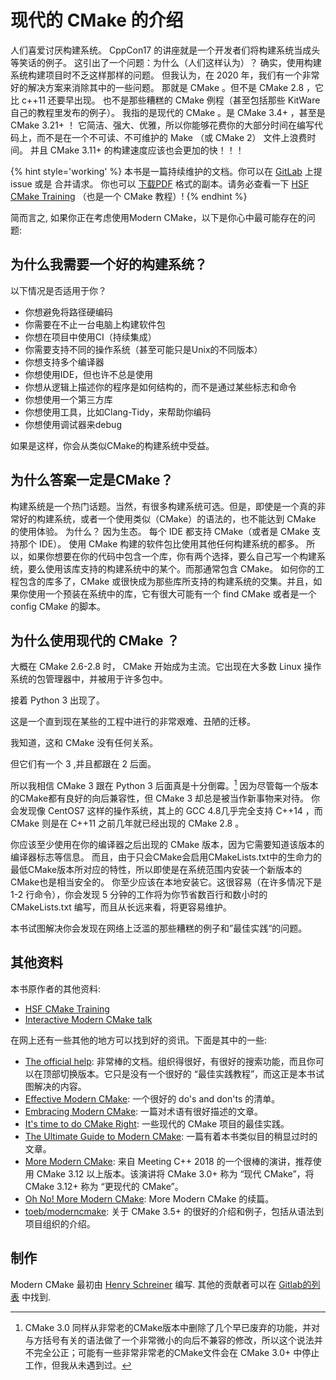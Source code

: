 # 现代的 CMake 的介绍

人们喜爱讨厌构建系统。
CppCon17 的讲座就是一个开发者们将构建系统当成头等笑话的例子。
这引出了一个问题：为什么（人们这样认为）？
确实，使用构建系统构建项目时不乏这样那样的问题。
但我认为，在 2020 年，我们有一个非常好的解决方案来消除其中的一些问题。
那就是 CMake 。但不是 CMake 2.8 ，它比 c++11 还要早出现。
也不是那些糟糕的 CMake 例程（甚至包括那些 KitWare 自己的教程里发布的例子）。
我指的是现代的 CMake 。是 CMake 3.4+ ，甚至是 CMake 3.21+ ！
它简洁、强大、优雅，所以你能够花费你的大部分时间在编写代码上，而不是在一个不可读、不可维护的 Make （或 CMake 2） 文件上浪费时间。
并且 CMake 3.11+ 的构建速度应该也会更加的快！！！

{% hint style='working' %}
本书是一篇持续维护的文档。你可以在 [GitLab](https://gitlab.com/CLIUtils/modern-cmake) 上提 issue 或是 合并请求。
你也可以 [下载PDF](https://CLIUtils.gitlab.io/modern-cmake/modern-cmake.pdf) 格式的副本。请务必查看一下 [HSF CMake Training](https://hsf-training.github.io/hsf-training-cmake-webpage/01-intro/index.html) （也是一个 CMake 教程）!
{% endhint %}

简而言之, 如果你正在考虑使用Modern CMake，以下是你心中最可能存在的问题:

## 为什么我需要一个好的构建系统？

以下情况是否适用于你？

* 你想避免将路径硬编码
* 你需要在不止一台电脑上构建软件包
* 你想在项目中使用CI（持续集成）
* 你需要支持不同的操作系统（甚至可能只是Unix的不同版本）
* 你想支持多个编译器
* 你想使用IDE，但也许不总是使用
* 你想从逻辑上描述你的程序是如何结构的，而不是通过某些标志和命令
* 你想使用一个第三方库
* 你想使用工具，比如Clang-Tidy，来帮助你编码
* 你想使用调试器来debug

如果是这样，你会从类似CMake的构建系统中受益。

## 为什么答案一定是CMake？

构建系统是一个热门话题。当然，有很多构建系统可选。但是，即使是一个真的非常好的构建系统，或者一个使用类似（CMake）的语法的，也不能达到 CMake 的使用体验。
为什么？
因为生态。
每个 IDE 都支持 CMake（或者是 CMake 支持那个 IDE）。
使用 CMake 构建的软件包比使用其他任何构建系统的都多。
所以，如果你想要在你的代码中包含一个库，你有两个选择，要么自己写一个构建系统，要么使用该库支持的构建系统中的某个。而那通常包含 CMake。
如何你的工程包含的库多了，CMake 或很快成为那些库所支持的构建系统的交集。并且，如果你使用一个预装在系统中的库，它有很大可能有一个 find CMake 或者是一个 config CMake 的脚本。


## 为什么使用现代的 CMake ？

大概在 CMake 2.6-2.8 时， CMake 开始成为主流。它出现在大多数 Linux 操作系统的包管理器中，并被用于许多包中。

接着 Python 3 出现了。

这是一个直到现在某些的工程中进行的非常艰难、丑陋的迁移。

我知道，这和 CMake 没有任何关系。

但它们有一个 3 ,并且都跟在 2 后面。


所以我相信 CMake 3 跟在 Python 3 后面真是十分倒霉。[^1]
因为尽管每一个版本的CMake都有良好的向后兼容性，但 CMake 3 却总是被当作新事物来对待。
你会发现像 CentOS7 这样的操作系统，其上的 GCC 4.8几乎完全支持 C++14 ，而 CMake 则是在 C++11 之前几年就已经出现的 CMake 2.8 。

你应该至少使用在你的编译器之后出现的 CMake 版本，因为它需要知道该版本的编译器标志等信息。
而且，由于只会CMake会启用CMakeLists.txt中的生命力的最低CMake版本所对应的特性，所以即使是在系统范围内安装一个新版本的CMake也是相当安全的。
你至少应该在本地安装它。这很容易（在许多情况下是 1-2 行命令），你会发现 5 分钟的工作将为你节省数百行和数小时的 CMakeLists.txt 编写，而且从长远来看，将更容易维护。

本书试图解决你会发现在网络上泛滥的那些糟糕的例子和”最佳实践“的问题。

## 其他资料

本书原作者的其他资料:

* [HSF CMake Training](https://hsf-training.github.io/hsf-training-cmake-webpage/01-intro/index.html)
* [Interactive Modern CMake talk](https://gitlab.com/CLIUtils/modern-cmake-interactive-talk)

在网上还有一些其他的地方可以找到好的资讯。下面是其中的一些:

* [The official help](https://cmake.org/cmake/help/latest/): 非常棒的文档。组织得很好，有很好的搜索功能，而且你可以在顶部切换版本。它只是没有一个很好的 “最佳实践教程”，而这正是本书试图解决的内容。
* [Effective Modern CMake](https://gist.github.com/mbinna/c61dbb39bca0e4fb7d1f73b0d66a4fd1): 
一个很好的 do's and don'ts 的清单。
* [Embracing Modern CMake](https://steveire.wordpress.com/2017/11/05/embracing-modern-cmake/): 一篇对术语有很好描述的文章。
* [It's time to do CMake Right](https://pabloariasal.github.io/2018/02/19/its-time-to-do-cmake-right/): 一些现代的 CMake 项目的最佳实践。
* [The Ultimate Guide to Modern CMake](https://rix0r.nl/blog/2015/08/13/cmake-guide/): 一篇有着本书类似目的稍显过时的文章。
* [More Modern CMake](https://youtu.be/y7ndUhdQuU8): 来自 Meeting C++ 2018 的一个很棒的演讲，推荐使用 CMake 3.12 以上版本。该演讲将 CMake 3.0+ 称为 “现代 CMake”，将 CMake 3.12+ 称为 “更现代的 CMake”。
* [Oh No! More Modern CMake](https://www.youtube.com/watch?v=y9kSr5enrSk): More Modern CMake 的续篇。
* [toeb/moderncmake](https://github.com/toeb/moderncmake): 关于 CMake 3.5+ 的很好的介绍和例子，包括从语法到项目组织的介绍。

## 制作

Modern CMake 最初由 [Henry Schreiner](https://iscinumpy.gitlab.io) 编写. 其他的贡献者可以在 [Gitlab的列表](https://gitlab.com/CLIUtils/modern-cmake/-/network/master) 中找到.

[HSF CMake Training]: https://hsf-training.github.io/hsf-training-cmake-webpage/01-intro/index.html

[^1]: CMake 3.0 同样从非常老的CMake版本中删除了几个早已废弃的功能，并对与方括号有关的语法做了一个非常微小的向后不兼容的修改，所以这个说法并不完全公正；可能有一些非常非常老的CMake文件会在 CMake 3.0+ 中停止工作，但我从未遇到过。
